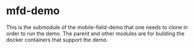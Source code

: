 # mfd-demo
This is the submodule of the mobile-field-demo that one needs to clone in order to run the demo. The parent and other modules are for building the docker containers that support the demo.
